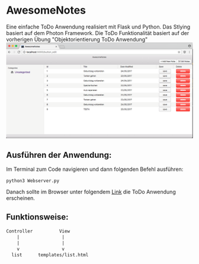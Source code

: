 # AwesomeNotes
Eine einfache ToDo Anwendung realisiert mit Flask und Python. Das Stlying basiert auf dem Photon Framework. Die ToDo Funktionalität basiert auf der vorherigen Übung "Objektorientierung ToDo Anwendung"
![](./docs/img/screenshot.png)
## Ausführen der Anwendung:
Im Terminal zum Code navigieren und dann folgenden Befehl ausführen:
```
python3 Webserver.py
```
Danach sollte im Browser unter folgendem [Link](http://localhost:5000/) die ToDo Anwendung erscheinen.

## Funktionsweise:
```
Controller          View
    |                |
    |                |
    v                v
  list      templates/list.html
```